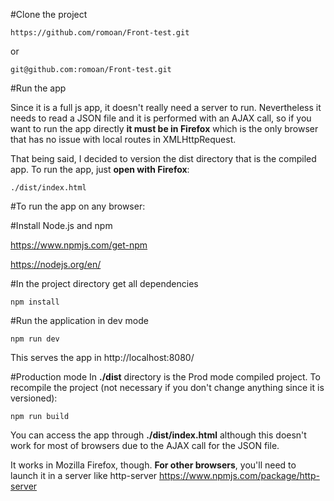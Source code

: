 #Clone the project

	https://github.com/romoan/Front-test.git
or

	git@github.com:romoan/Front-test.git


#Run the app

Since it is a full js app, it doesn't really need a server to run. Nevertheless it needs to read a JSON file and it is performed with an AJAX call, so if you want to run the app directly **it must be in Firefox** which is the only browser that has no issue with local routes in XMLHttpRequest.

That being said, I decided to version the dist directory that is the compiled app. To run the app, just **open with Firefox**:

	./dist/index.html

#To run the app on any browser:

#Install Node.js and npm

https://www.npmjs.com/get-npm

https://nodejs.org/en/

#In the project directory get all dependencies

	npm install

#Run the application in dev mode
	
	npm run dev

This serves the app in http://localhost:8080/

#Production mode
In **./dist** directory is the Prod mode compiled project. To recompile the project (not necessary if you don't change anything since it is versioned):

    npm run build

You can access the app through **./dist/index.html** although this doesn't work for most of browsers due to the AJAX call for the JSON file.

It works in Mozilla Firefox, though. **For other browsers**, you'll need to launch it in a server like http-server https://www.npmjs.com/package/http-server
